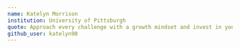 ```yaml
---
name: Katelyn Morrison
institution: University of Pittsburgh
quote: Approach every challenge with a growth mindset and invest in your emotional intelligence.
github_user: katelyn98
---
```

